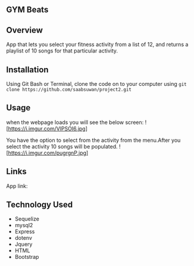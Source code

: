 ## GYM Beats

## Overview

App that lets you select your fitness activity from a list of 12, and returns a playlist of 10 songs for that particular activity.

## Installation

Using Git Bash or Terminal, clone the code on to your computer using `git clone https://github.com/saabsuwan/project2.git`

## Usage

when the webpage loads you will see the below screen:
![https://i.imgur.com/VlPSOI6.jpg]

You have the option to select from the activity from the menu.After you select the activity 10 songs will be populated.
![https://i.imgur.com/pugrgnP.jpg]

## Links

App link:

## Technology Used

- Sequelize
- mysql2
- Express
- dotenv
- Jquery
- HTML
- Bootstrap

